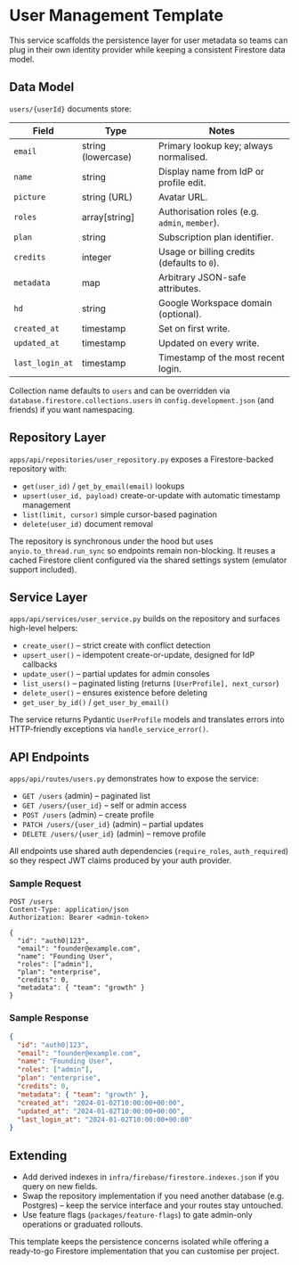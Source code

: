 # User Management Template

This service scaffolds the persistence layer for user metadata so teams can plug in their own identity provider while keeping a consistent Firestore data model.

## Data Model

`users/{userId}` documents store:

| Field            | Type              | Notes |
| ---------------- | ----------------- | ----- |
| `email`          | string (lowercase) | Primary lookup key; always normalised. |
| `name`           | string            | Display name from IdP or profile edit. |
| `picture`        | string (URL)      | Avatar URL. |
| `roles`          | array[string]     | Authorisation roles (e.g. `admin`, `member`). |
| `plan`           | string            | Subscription plan identifier. |
| `credits`        | integer           | Usage or billing credits (defaults to `0`). |
| `metadata`       | map               | Arbitrary JSON-safe attributes. |
| `hd`             | string            | Google Workspace domain (optional). |
| `created_at`     | timestamp         | Set on first write. |
| `updated_at`     | timestamp         | Updated on every write. |
| `last_login_at`  | timestamp         | Timestamp of the most recent login. |

Collection name defaults to `users` and can be overridden via `database.firestore.collections.users` in `config.development.json` (and friends) if you want namespacing.

## Repository Layer

`apps/api/repositories/user_repository.py` exposes a Firestore-backed repository with:

- `get(user_id)` / `get_by_email(email)` lookups
- `upsert(user_id, payload)` create-or-update with automatic timestamp management
- `list(limit, cursor)` simple cursor-based pagination
- `delete(user_id)` document removal

The repository is synchronous under the hood but uses `anyio.to_thread.run_sync` so endpoints remain non-blocking. It reuses a cached Firestore client configured via the shared settings system (emulator support included).

## Service Layer

`apps/api/services/user_service.py` builds on the repository and surfaces high-level helpers:

- `create_user()` – strict create with conflict detection
- `upsert_user()` – idempotent create-or-update, designed for IdP callbacks
- `update_user()` – partial updates for admin consoles
- `list_users()` – paginated listing (returns `[UserProfile], next_cursor`)
- `delete_user()` – ensures existence before deleting
- `get_user_by_id()` / `get_user_by_email()`

The service returns Pydantic `UserProfile` models and translates errors into HTTP-friendly exceptions via `handle_service_error()`.

## API Endpoints

`apps/api/routes/users.py` demonstrates how to expose the service:

- `GET /users` (admin) – paginated list
- `GET /users/{user_id}` – self or admin access
- `POST /users` (admin) – create profile
- `PATCH /users/{user_id}` (admin) – partial updates
- `DELETE /users/{user_id}` (admin) – remove profile

All endpoints use shared auth dependencies (`require_roles`, `auth_required`) so they respect JWT claims produced by your auth provider.

### Sample Request

```http
POST /users
Content-Type: application/json
Authorization: Bearer <admin-token>

{
  "id": "auth0|123",
  "email": "founder@example.com",
  "name": "Founding User",
  "roles": ["admin"],
  "plan": "enterprise",
  "credits": 0,
  "metadata": { "team": "growth" }
}
```

### Sample Response

```json
{
  "id": "auth0|123",
  "email": "founder@example.com",
  "name": "Founding User",
  "roles": ["admin"],
  "plan": "enterprise",
  "credits": 0,
  "metadata": { "team": "growth" },
  "created_at": "2024-01-02T10:00:00+00:00",
  "updated_at": "2024-01-02T10:00:00+00:00",
  "last_login_at": "2024-01-02T10:00:00+00:00"
}
```

## Extending

- Add derived indexes in `infra/firebase/firestore.indexes.json` if you query on new fields.
- Swap the repository implementation if you need another database (e.g. Postgres) – keep the service interface and your routes stay untouched.
- Use feature flags (`packages/feature-flags`) to gate admin-only operations or graduated rollouts.

This template keeps the persistence concerns isolated while offering a ready-to-go Firestore implementation that you can customise per project.
